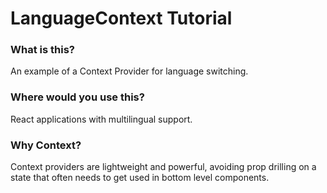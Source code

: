 # LanguageContext Tutorial

### What is this?

An example of a Context Provider for language switching.

### Where would you use this?

React applications with multilingual support.

### Why Context?

Context providers are lightweight and powerful, avoiding prop drilling on a state that often needs to get used in bottom level components.
